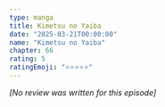 ```yaml
---
type: manga
title: Kimetsu no Yaiba
date: "2025-03-21T00:00:00"
name: "Kimetsu no Yaiba"
chapter: 66
rating: 5
ratingEmoji: "⭐️⭐️⭐️⭐️⭐️"
---
```


_[No review was written for this episode]_